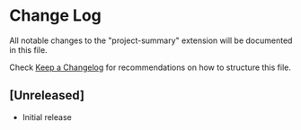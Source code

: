 # Change Log

All notable changes to the "project-summary" extension will be documented in this file.

Check [Keep a Changelog](http://keepachangelog.com/) for recommendations on how to structure this file.

## [Unreleased]

- Initial release